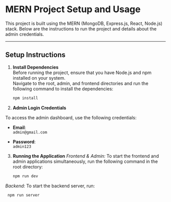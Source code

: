 # MERN Project Setup and Usage

This project is built using the MERN (MongoDB, Express.js, React, Node.js) stack. Below are the instructions to run the project and details about the admin credentials.

---

## **Setup Instructions**

1. **Install Dependencies**  
   Before running the project, ensure that you have Node.js and npm installed on your system.  
   Navigate to the root, admin, and frontend directories and run the following command to install the dependencies:

   ```bash
   npm install

2. **Admin Login Credentials**

To access the admin dashboard, use the following credentials:

- **Email**:  
  `admin@gmail.com`

- **Password**:  
  `admin123`

3. **Running the Application**
*Frontend & Admin:*
To start the frontend and admin applications simultaneously, run the following command in the root directory:

   ```bash
   npm run dev
*Backend:*
To start the backend server, run:
  ```bash
   npm run server






